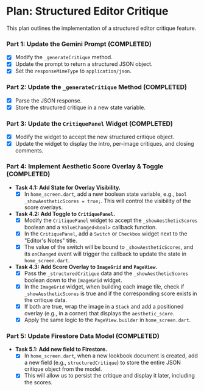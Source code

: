 # Plan: Structured Editor Critique

This plan outlines the implementation of a structured editor critique feature.

### Part 1: Update the Gemini Prompt (COMPLETED)

*   [x] Modify the `_generateCritique` method.
*   [x] Update the prompt to return a structured JSON object.
*   [x] Set the `responseMimeType` to `application/json`.

### Part 2: Update the `_generateCritique` Method (COMPLETED)

*   [x] Parse the JSON response.
*   [x] Store the structured critique in a new state variable.

### Part 3: Update the `CritiquePanel` Widget (COMPLETED)

*   [x] Modify the widget to accept the new structured critique object.
*   [x] Update the widget to display the intro, per-image critiques, and closing comments.

### Part 4: Implement Aesthetic Score Overlay & Toggle (COMPLETED)

*   **Task 4.1: Add State for Overlay Visibility.**
    *   [x] In `home_screen.dart`, add a new boolean state variable, e.g., `bool _showAestheticScores = true;`. This will control the visibility of the score overlays.

*   **Task 4.2: Add Toggle to `CritiquePanel`.**
    *   [x] Modify the `CritiquePanel` widget to accept the `_showAestheticScores` boolean and a `ValueChanged<bool>` callback function.
    *   [x] In the `CritiquePanel`, add a `Switch` or `Checkbox` widget next to the "Editor's Notes" title.
    *   [x] The value of the switch will be bound to `_showAestheticScores`, and its `onChanged` event will trigger the callback to update the state in `home_screen.dart`.

*   **Task 4.3: Add Score Overlay to `ImageGrid` and `PageView`.**
    *   [x] Pass the `_structuredCritique` data and the `_showAestheticScores` boolean down to the `ImageGrid` widget.
    *   [x] In the `ImageGrid` widget, when building each image tile, check if `_showAestheticScores` is true and if the corresponding score exists in the critique data.
    *   [x] If both are true, wrap the image in a `Stack` and add a positioned overlay (e.g., in a corner) that displays the `aesthetic_score`.
    *   [x] Apply the same logic to the `PageView.builder` in `home_screen.dart`.

### Part 5: Update Firestore Data Model (COMPLETED)

*   **Task 5.1: Add new field to Firestore.**
    *   [x] In `home_screen.dart`, when a new lookbook document is created, add a new field (e.g., `structuredCritique`) to store the entire JSON critique object from the model.
    *   [x] This will allow us to persist the critique and display it later, including the scores.
